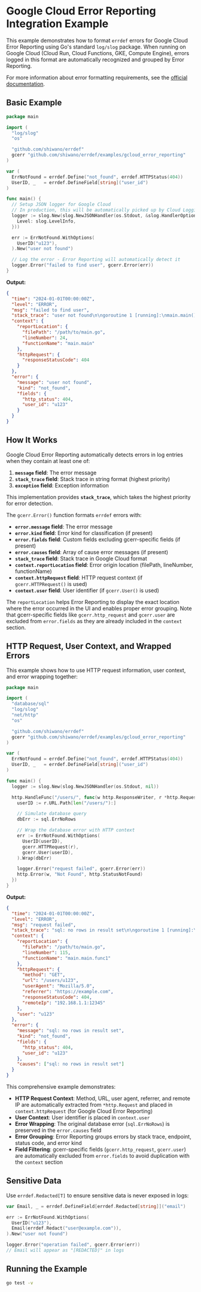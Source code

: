 # Google Cloud Error Reporting Integration Example

This example demonstrates how to format `errdef` errors for Google Cloud Error Reporting using Go's standard `log/slog` package. When running on Google Cloud (Cloud Run, Cloud Functions, GKE, Compute Engine), errors logged in this format are automatically recognized and grouped by Error Reporting.

For more information about error formatting requirements, see the [official documentation](https://cloud.google.com/error-reporting/docs/formatting-error-messages).

## Basic Example

```go
package main

import (
  "log/slog"
  "os"

  "github.com/shiwano/errdef"
  gcerr "github.com/shiwano/errdef/examples/gcloud_error_reporting"
)

var (
  ErrNotFound = errdef.Define("not_found", errdef.HTTPStatus(404))
  UserID, _   = errdef.DefineField[string]("user_id")
)

func main() {
  // Setup JSON logger for Google Cloud
  // In production, this will be automatically picked up by Cloud Logging
  logger := slog.New(slog.NewJSONHandler(os.Stdout, &slog.HandlerOptions{
    Level: slog.LevelInfo,
  }))

  err := ErrNotFound.WithOptions(
    UserID("u123"),
  ).New("user not found")

  // Log the error - Error Reporting will automatically detect it
  logger.Error("failed to find user", gcerr.Error(err))
}
```

**Output:**

```json
{
  "time": "2024-01-01T00:00:00Z",
  "level": "ERROR",
  "msg": "failed to find user",
  "stack_trace": "user not found\n\ngoroutine 1 [running]:\nmain.main()\n\t/path/to/main.go:24 +0x...\nruntime.main()\n\t/usr/local/go/src/runtime/proc.go:250 +0x...",
  "context": {
    "reportLocation": {
      "filePath": "/path/to/main.go",
      "lineNumber": 24,
      "functionName": "main.main"
    },
    "httpRequest": {
      "responseStatusCode": 404
    }
  },
  "error": {
    "message": "user not found",
    "kind": "not_found",
    "fields": {
      "http_status": 404,
      "user_id": "u123"
    }
  }
}
```

## How It Works

Google Cloud Error Reporting automatically detects errors in log entries when they contain at least one of:

1. **`message` field**: The error message
2. **`stack_trace` field**: Stack trace in string format (highest priority)
3. **`exception` field**: Exception information

This implementation provides **`stack_trace`**, which takes the highest priority for error detection.

The `gcerr.Error()` function formats `errdef` errors with:
- **`error.message` field**: The error message
- **`error.kind` field**: Error kind for classification (if present)
- **`error.fields` field**: Custom fields excluding gcerr-specific fields (if present)
- **`error.causes` field**: Array of cause error messages (if present)
- **`stack_trace` field**: Stack trace in Google Cloud format
- **`context.reportLocation` field**: Error origin location (filePath, lineNumber, functionName)
- **`context.httpRequest` field**: HTTP request context (if `gcerr.HTTPRequest()` is used)
- **`context.user` field**: User identifier (if `gcerr.User()` is used)

The `reportLocation` helps Error Reporting to display the exact location where the error occurred in the UI and enables proper error grouping. Note that gcerr-specific fields like `gcerr.http_request` and `gcerr.user` are excluded from `error.fields` as they are already included in the `context` section.

## HTTP Request, User Context, and Wrapped Errors

This example shows how to use HTTP request information, user context, and error wrapping together:

```go
package main

import (
  "database/sql"
  "log/slog"
  "net/http"
  "os"

  "github.com/shiwano/errdef"
  gcerr "github.com/shiwano/errdef/examples/gcloud_error_reporting"
)

var (
  ErrNotFound = errdef.Define("not_found", errdef.HTTPStatus(404))
  UserID, _   = errdef.DefineField[string]("user_id")
)

func main() {
  logger := slog.New(slog.NewJSONHandler(os.Stdout, nil))

  http.HandleFunc("/users/", func(w http.ResponseWriter, r *http.Request) {
    userID := r.URL.Path[len("/users/"):]

    // Simulate database query
    dbErr := sql.ErrNoRows

    // Wrap the database error with HTTP context
    err := ErrNotFound.WithOptions(
      UserID(userID),
      gcerr.HTTPRequest(r),
      gcerr.User(userID),
    ).Wrap(dbErr)

    logger.Error("request failed", gcerr.Error(err))
    http.Error(w, "Not Found", http.StatusNotFound)
  })
}
```

**Output:**

```json
{
  "time": "2024-01-01T00:00:00Z",
  "level": "ERROR",
  "msg": "request failed",
  "stack_trace": "sql: no rows in result set\n\ngoroutine 1 [running]:\nmain.main.func1()\n\t/path/to/main.go:115 +0x...\nnet/http.HandlerFunc.ServeHTTP()\n\t/usr/local/go/src/net/http/server.go:2136 +0x...",
  "context": {
    "reportLocation": {
      "filePath": "/path/to/main.go",
      "lineNumber": 115,
      "functionName": "main.main.func1"
    },
    "httpRequest": {
      "method": "GET",
      "url": "/users/u123",
      "userAgent": "Mozilla/5.0",
      "referrer": "https://example.com",
      "responseStatusCode": 404,
      "remoteIp": "192.168.1.1:12345"
    },
    "user": "u123"
  },
  "error": {
    "message": "sql: no rows in result set",
    "kind": "not_found",
    "fields": {
      "http_status": 404,
      "user_id": "u123"
    },
    "causes": ["sql: no rows in result set"]
  }
}
```

This comprehensive example demonstrates:
- **HTTP Request Context**: Method, URL, user agent, referrer, and remote IP are automatically extracted from `*http.Request` and placed in `context.httpRequest` (for Google Cloud Error Reporting)
- **User Context**: User identifier is placed in `context.user`
- **Error Wrapping**: The original database error (`sql.ErrNoRows`) is preserved in the `error.causes` field
- **Error Grouping**: Error Reporting groups errors by stack trace, endpoint, status code, and error kind
- **Field Filtering**: gcerr-specific fields (`gcerr.http_request`, `gcerr.user`) are automatically excluded from `error.fields` to avoid duplication with the `context` section

## Sensitive Data

Use `errdef.Redacted[T]` to ensure sensitive data is never exposed in logs:

```go
var Email, _ = errdef.DefineField[errdef.Redacted[string]]("email")

err := ErrNotFound.WithOptions(
  UserID("u123"),
  Email(errdef.Redact("user@example.com")),
).New("user not found")

logger.Error("operation failed", gcerr.Error(err))
// Email will appear as "[REDACTED]" in logs
```

## Running the Example

```bash
go test -v
```
